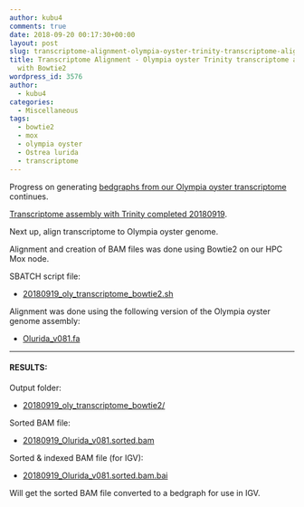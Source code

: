 ```yaml
---
author: kubu4
comments: true
date: 2018-09-20 00:17:30+00:00
layout: post
slug: transcriptome-alignment-olympia-oyster-trinity-transcriptome-aligned-to-genome-with-bowtie2
title: Transcriptome Alignment - Olympia oyster Trinity transcriptome aligned to genome
  with Bowtie2
wordpress_id: 3576
author:
  - kubu4
categories:
  - Miscellaneous
tags:
  - bowtie2
  - mox
  - olympia oyster
  - Ostrea lurida
  - transcriptome
---
```


Progress on generating [bedgraphs from our Olympia oyster transcriptome](https://github.com/RobertsLab/resources/issues/356) continues.

[Transcriptome assembly with Trinity completed 20180919](https://robertslab.github.io/sams-notebook/2018/09/19/transcriptome-assembly-olympia-oyster-rnaseq-data-with-trinity.html).

Next up, align transcriptome to Olympia oyster genome.

Alignment and creation of BAM files was done using Bowtie2 on our HPC Mox node.

SBATCH script file:





  * [20180919_oly_transcriptome_bowtie2.sh](https://owl.fish.washington.edu/Athaliana/20180919_oly_transcriptome_bowtie2/20180919_oly_transcriptome_bowtie2.sh)



Alignment was done using the following version of the Olympia oyster genome assembly:



  * [Olurida_v081.fa](https://owl.fish.washington.edu/halfshell/genomic-databank/Olurida_v081.fa)





* * *





#### RESULTS:



Output folder:





  * [20180919_oly_transcriptome_bowtie2/](https://owl.fish.washington.edu/Athaliana/20180919_oly_transcriptome_bowtie2/)



Sorted BAM file:



  * [20180919_Olurida_v081.sorted.bam](https://owl.fish.washington.edu/Athaliana/20180919_oly_transcriptome_bowtie2/20180919_Olurida_v081.sorted.bam)



Sorted & indexed BAM file (for IGV):



  * [20180919_Olurida_v081.sorted.bam.bai](https://owl.fish.washington.edu/Athaliana/20180919_oly_transcriptome_bowtie2/20180919_Olurida_v081.sorted.bam.bai)



Will get the sorted BAM file converted to a bedgraph for use in IGV.
